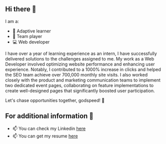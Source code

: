 ## Hi there 👋

I am a:
- 🌱 Adaptive learner
- 👯 Team player
- 💻 Web developer

I have over a year of learning experience as an intern, I have successfully delivered solutions to the challenges assigned to me. My work as a Web Developer involved optimizing website performance and enhancing user experience. Notably, I contributed to a 1000% increase in clicks and helped the SEO team achieve over 700,000 monthly site visits. I also worked closely with the product and marketing communication teams to implement two dedicated event pages, collaborating on feature implementations to create well-designed pages that significantly boosted user participation.

Let's chase opportunities together, godspeed! 🚀

## For additional information 💬

- 📫 You can check my Linkedin [here](https://www.linkedin.com/in/leonard-abimanyu-233329194/)
- 📫 You can get my resume [here](https://docs.google.com/document/d/1BlXm5ZsTjWxL6z8hjsL3HU4ytKQ62S9X/edit?usp=sharing&ouid=108018952308469258886&rtpof=true&sd=true)
<!--
**leonard800/leonard800** is a ✨ _special_ ✨ repository because its `README.md` (this file) appears on your GitHub profile.

Here are some ideas to get you started:

- 🔭 I’m currently working on ...
- 🌱 I’m currently learning ...
- 👯 I’m looking to collaborate on ...
- 🤔 I’m looking for help with ...
- 💬 Ask me about ...
- 📫 How to reach me: ...
- 😄 Pronouns: ...
- ⚡ Fun fact: ...
-->
